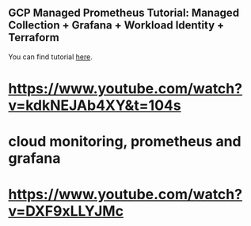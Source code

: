 ## GCP Managed Prometheus Tutorial: Managed Collection + Grafana + Workload Identity + Terraform

You can find tutorial [here](https://youtu.be/kdkNEJAb4XY).

# https://www.youtube.com/watch?v=kdkNEJAb4XY&t=104s

# cloud monitoring, prometheus and grafana 
# https://www.youtube.com/watch?v=DXF9xLLYJMc